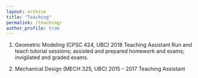 ```yaml
---
layout: archive
title: "Teaching"
permalink: /teaching/
author_profile: true
---
```


<!-- {% include base_path %}

{% for post in site.teaching reversed %}
  {% include archive-single.html %}
{% endfor %} -->

1. Geometric Modeling (CPSC 424, UBC) 2018 Teaching Assistant
Run and teach tutorial sessions; assisted and prepared homework and exams; invigilated and graded exams.

1. Mechanical Design (MECH 325, UBC) 2015 – 2017 Teaching Assistant
